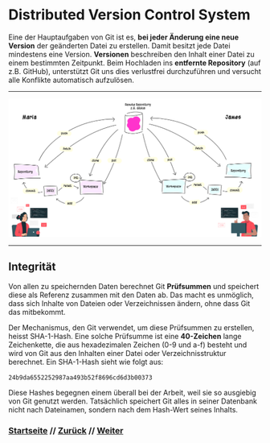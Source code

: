 # Distributed Version Control System

Eine der Hauptaufgaben von Git ist es, **bei jeder Änderung eine neue Version** der geänderten Datei zu erstellen. Damit besitzt jede Datei mindestens eine Version. **Versionen** beschreiben den Inhalt einer Datei zu einem bestimmten Zeitpunkt. Beim Hochladen ins **entfernte Repository** (auf z.B. GitHub), unterstützt Git uns dies verlustfrei durchzuführen und versucht alle Konflikte automatisch aufzulösen. 

---

![Git-Workflow](./assets/images/git_workflow_repos.png)

---

## Integrität

Von allen zu speichernden Daten berechnet Git **Prüfsummen** und speichert diese als Referenz zusammen mit den Daten ab. Das macht es unmöglich, dass sich Inhalte von Dateien oder Verzeichnissen ändern, ohne dass Git das mitbekommt.

Der Mechanismus, den Git verwendet, um diese Prüfsummen zu erstellen, heisst SHA-1-Hash. Eine solche Prüfsumme ist eine **40-Zeichen** lange Zeichenkette, die aus hexadezimalen Zeichen (0-9 und a-f) besteht und wird von Git aus den Inhalten einer Datei oder Verzeichnisstruktur berechnet. Ein SHA-1-Hash sieht wie folgt aus:

```
24b9da6552252987aa493b52f8696cd6d3b00373
```

Diese Hashes begegnen einem überall bei der Arbeit, weil sie so ausgiebig von Git genutzt werden. Tatsächlich speichert Git alles in seiner Datenbank nicht nach Dateinamen, sondern nach dem Hash-Wert seines Inhalts.

### [Startseite](index.md) // [Zurück](index.md) // [Weiter](repository.md)

